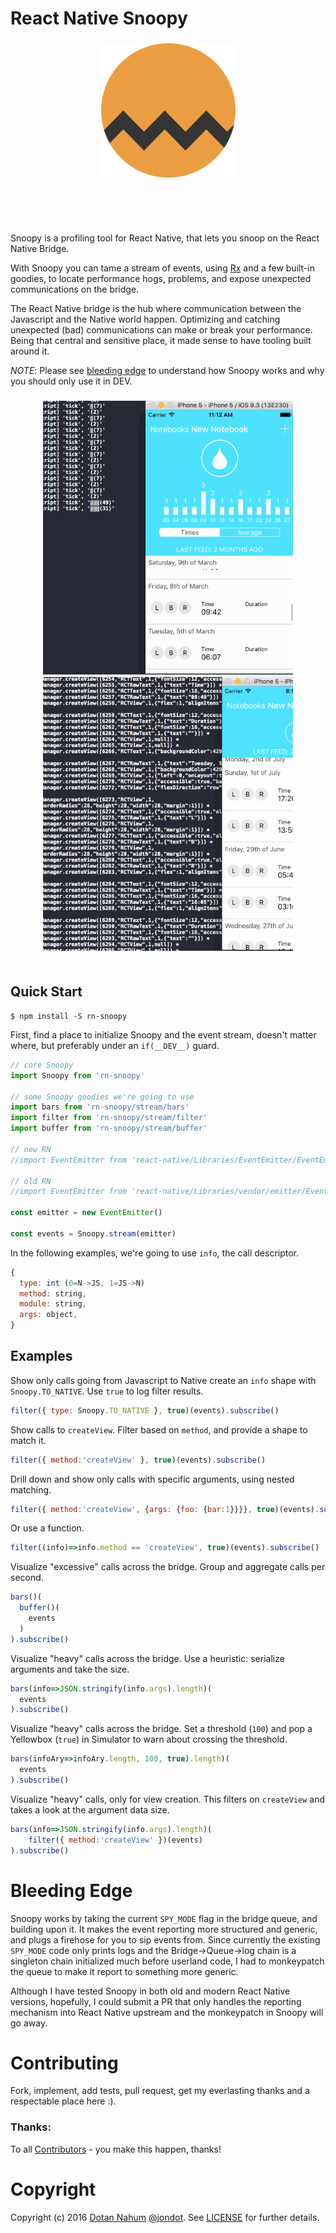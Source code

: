 # React Native Snoopy

<h3 align="center">
  <img src="media/snoopy.png" alt="Snoopy" width="215px"/>
  <br/>
  <br/>
</h3>
<br/>
<br/>


Snoopy is a profiling tool for React Native, that lets you snoop on the React Native Bridge. 

With Snoopy you can tame a stream of events, using
[Rx](https://github.com/Reactive-Extensions/RxJS) and a few built-in goodies,
to locate performance hogs, problems, and expose unexpected communications on the bridge.


The React Native bridge is the hub where communication between the Javascript
and the Native world happen. Optimizing and catching unexpected (bad)
communications can make or break your performance. Being that central and
sensitive place, it made sense to have tooling built around it.

*NOTE*: Please see [bleeding edge](#bleeding-edge) to understand how Snoopy works and why you should only use it in DEV.


<h3 align="center">
  <img src="media/snoopy.gif" alt="Aggregating and Charting Events with Bar" width="400px"/>
  <img src="media/snoopy-filter.gif" alt="Filtering Create Views Only" width="400px"/>
  <br/>
  <br/>
</h3>


## Quick Start

```
$ npm install -S rn-snoopy
```

First, find a place to initialize Snoopy and the event stream, doesn't matter where, but
preferably under an `if(__DEV__)` guard.

```javascript
// core Snoopy
import Snoopy from 'rn-snoopy'

// some Snoopy goodies we're going to use
import bars from 'rn-snoopy/stream/bars'
import filter from 'rn-snoopy/stream/filter'
import buffer from 'rn-snoopy/stream/buffer'

// new RN
//import EventEmitter from 'react-native/Libraries/EventEmitter/EventEmitter'

// old RN
//import EventEmitter from 'react-native/Libraries/vendor/emitter/EventEmitter'

const emitter = new EventEmitter()

const events = Snoopy.stream(emitter)
```

In the following examples, we're going to use `info`, the call descriptor.

```javascript
{
  type: int (0=N->JS, 1=JS->N)
  method: string,
  module: string,
  args: object,
}
```




## Examples

Show only calls going from Javascript to Native create an `info` shape with
`Snoopy.TO_NATIVE`. Use `true` to log filter results.

```javascript
filter({ type: Snoopy.TO_NATIVE }, true)(events).subscribe()
```

Show calls to `createView`. Filter based on `method`, and provide a shape to match it.

```javascript
filter({ method:'createView' }, true)(events).subscribe()
```

Drill down and show only calls with specific arguments, using nested matching.

```javascript
filter({ method:'createView', {args: {foo: {bar:1}}}}, true)(events).subscribe()
```

Or use a function.

```javascript
filter((info)=>info.method == 'createView', true)(events).subscribe()
```

Visualize "excessive" calls across the bridge. Group and aggregate calls per second.

```javascript
bars()(
  buffer()(
    events
  )
).subscribe()
```



Visualize "heavy" calls across the bridge. Use a heuristic: serialize arguments and take
the size.

```javascript
bars(info=>JSON.stringify(info.args).length)(
  events
).subscribe()
```


Visualize "heavy" calls across the bridge. Set a threshold (`100`) and pop a Yellowbox (`true`) in Simulator
to warn about crossing the threshold.

```javascript
bars(infoAry=>infoAry.length, 100, true).length)(
  events
).subscribe()
```


Visualize "heavy" calls, only for view creation. This filters on `createView` and takes a look at the
argument data size.

```javascript
bars(info=>JSON.stringify(info.args).length)(
    filter({ method:'createView' })(events)
).subscribe()
```

# Bleeding Edge

Snoopy works by taking the current `SPY_MODE` flag in the bridge queue, and building upon it. It makes the event reporting more
structured and generic, and plugs a firehose for you to sip events from. Since currently the existing `SPY_MODE` code only
prints logs and the Bridge->Queue->log chain is a singleton chain initialized much before userland code, I had to monkeypatch the queue to make it report to something more generic.

Although I have tested Snoopy in both old and modern React Native versions, hopefully, I could submit a PR that only handles the reporting mechanism into React Native upstream and the monkeypatch in Snoopy will go away.


# Contributing

Fork, implement, add tests, pull request, get my everlasting thanks and a respectable place here :).


### Thanks:

To all [Contributors](https://github.com/jondot/rn-snoopy/graphs/contributors) - you make this happen, thanks!



# Copyright

Copyright (c) 2016 [Dotan Nahum](http://gplus.to/dotan) [@jondot](http://twitter.com/jondot). See [LICENSE](LICENSE.txt) for further details.

